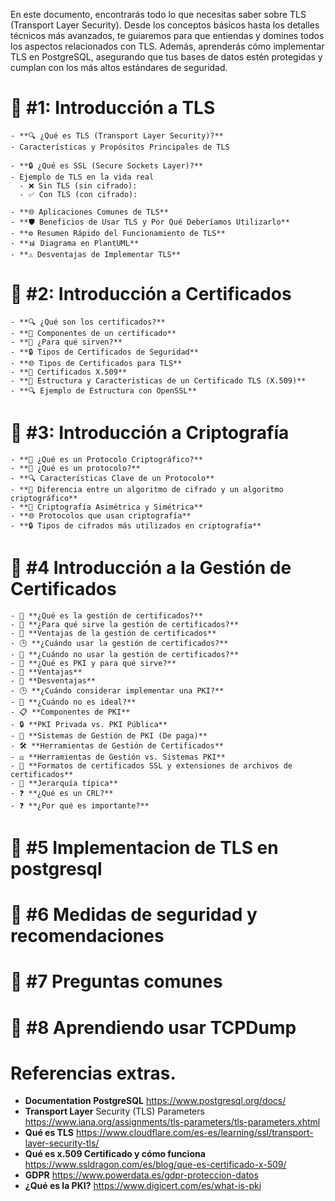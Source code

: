 En este documento, encontrarás todo lo que necesitas saber sobre TLS (Transport Layer Security). Desde los conceptos básicos hasta los detalles técnicos más avanzados, te guiaremos para que entiendas y domines todos los aspectos relacionados con TLS. Además, aprenderás cómo implementar TLS en PostgreSQL, asegurando que tus bases de datos estén protegidas y cumplan con los más altos estándares de seguridad.

 
 
# 📘 #1: Introducción a TLS

	- **🔍 ¿Qué es TLS (Transport Layer Security)?**
	- Características y Propósitos Principales de TLS

	- **🔒 ¿Qué es SSL (Secure Sockets Layer)?**
	- Ejemplo de TLS en la vida real
	  - ❌ Sin TLS (sin cifrado):
	  - ✅ Con TLS (con cifrado):

	- **🌐 Aplicaciones Comunes de TLS**
	- **🛡️ Beneficios de Usar TLS y Por Qué Deberíamos Utilizarlo**
	- **⚙️ Resumen Rápido del Funcionamiento de TLS**
	- **📊 Diagrama en PlantUML**
	- **⚠️ Desventajas de Implementar TLS**
 
# 📘 #2: Introducción a Certificados

	- **🔍 ¿Qué son los certificados?**
	- **🔧 Componentes de un certificado**
	- **🎯 ¿Para qué sirven?**
	- **🔒 Tipos de Certificados de Seguridad**
	- **🌐 Tipos de Certificados para TLS**
	- **📜 Certificados X.509**
	- **🧾 Estructura y Características de un Certificado TLS (X.509)**
	- **🔍 Ejemplo de Estructura con OpenSSL**
	 

# 📘 #3: Introducción a Criptografía

	- **🔐 ¿Qué es un Protocolo Criptográfico?**
	- **📜 ¿Qué es un protocolo?**
	- **🔍 Características Clave de un Protocolo**
	- **🔄 Diferencia entre un algoritmo de cifrado y un algoritmo criptográfico**
	- **🔑 Criptografía Asimétrica y Simétrica**
	- **🌐 Protocolos que usan criptografía**
	- **🔒 Tipos de cifrados más utilizados en criptografía**
 
# 📘 #4 Introducción a la Gestión de Certificados

	- 📜 **¿Qué es la gestión de certificados?**
	- 🎯 **¿Para qué sirve la gestión de certificados?**
	- 🌟 **Ventajas de la gestión de certificados**
	- 🕒 **¿Cuándo usar la gestión de certificados?**
	- 🚫 **¿Cuándo no usar la gestión de certificados?**
	- 🔑 **¿Qué es PKI y para qué sirve?**
	- 🌟 **Ventajas**
	- 🚫 **Desventajas**
	- 🕒 **¿Cuándo considerar implementar una PKI?**
	- 🚫 **¿Cuándo no es ideal?**
	- 📋 **Componentes de PKI**
	- 🔒 **PKI Privada vs. PKI Pública**
	- 💼 **Sistemas de Gestión de PKI (De paga)**
	- 🛠️ **Herramientas de Gestión de Certificados**
	- ⚖️ **Herramientas de Gestión vs. Sistemas PKI**
	- 📂 **Formatos de certificados SSL y extensiones de archivos de certificados**
	- 🏢 **Jerarquía típica**
	- ❓ **¿Qué es un CRL?**
	- ❓ **¿Por qué es importante?**


# 📘 #5  Implementacion de TLS en postgresql 
# 📘 #6  Medidas de seguridad y recomendaciones
# 📘 #7  Preguntas comunes
# 📘 #8  Aprendiendo usar TCPDump

 
# Referencias extras.

  - **Documentation PostgreSQL**  https://www.postgresql.org/docs/
  - **Transport Layer** Security (TLS) Parameters https://www.iana.org/assignments/tls-parameters/tls-parameters.xhtml
  - **Qué es TLS** https://www.cloudflare.com/es-es/learning/ssl/transport-layer-security-tls/
  - **Qué es x.509 Certificado y cómo funciona** https://www.ssldragon.com/es/blog/que-es-certificado-x-509/
  - **GDPR**  https://www.powerdata.es/gdpr-proteccion-datos
  - **¿Qué es la PKI?** https://www.digicert.com/es/what-is-pki

